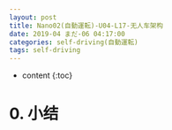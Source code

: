 ```yaml
---
layout: post
title: Nano02(自動運転)-U04-L17-无人车架构
date: 2019-04 まだ-06 04:17:00
categories: self-driving(自動運転)
tags: self-driving
---
```

* content
{:toc}

# 0. 小结